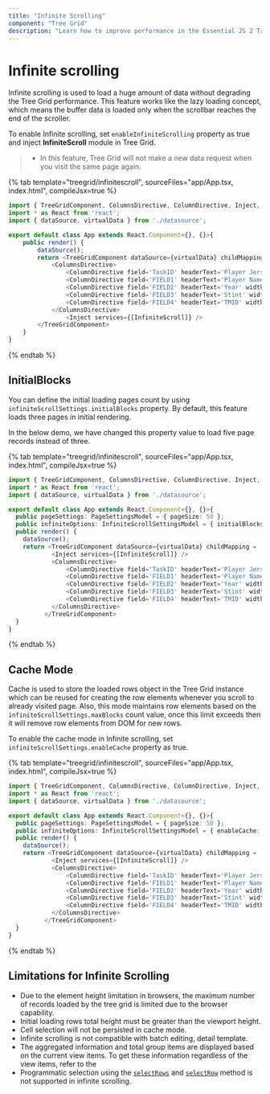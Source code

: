 ```yaml
---
title: "Infinite Scrolling"
component: "Tree Grid"
description: "Learn how to improve performance in the Essential JS 2 Tree Grid control by using infinite scroll feature. Also learn about the limitations of this feature."
---
```


# Infinite scrolling

Infinite scrolling is used to load a huge amount of data without degrading the Tree Grid performance. This feature works like the lazy loading concept, which means the buffer data is loaded only when the scrollbar reaches the end of the scroller.

To enable Infinite scrolling, set `enableInfiniteScrolling` property as true and inject **InfiniteScroll** module in Tree Grid.

> * In this feature, Tree Grid will not make a new data request when you visit the same page again.

{% tab template="treegrid/infinitescroll", sourceFiles="app/App.tsx, index.html", compileJsx=true %}

```typescript
import { TreeGridComponent, ColumnsDirective, ColumnDirective, Inject, InfiniteScroll } from '@syncfusion/ej2-react-treegrid';
import * as React from 'react';
import { dataSource, virtualData } from './datasource';

export default class App extends React.Component<{}, {}>{
    public render() {
        dataSource();
        return <TreeGridComponent dataSource={virtualData} childMapping = 'Crew' enableInfiniteScrolling={true} treeColumnIndex={1} height='291'>
            <ColumnsDirective>
                <ColumnDirective field='TaskID' headerText='Player Jersey' width='120' textAlign='Right'></ColumnDirective>
                <ColumnDirective field='FIELD1' headerText='Player Name' width='120'></ColumnDirective>
                <ColumnDirective field='FIELD2' headerText='Year' width='100' textAlign='Right'></ColumnDirective>
                <ColumnDirective field='FIELD3' headerText='Stint' width='120' textAlign='Right'></ColumnDirective>
                <ColumnDirective field='FIELD4' headerText='TMID' width='120' textAlign='Right'></ColumnDirective>
            </ColumnsDirective>
                <Inject services={[InfiniteScroll]} />
        </TreeGridComponent>
    }
}
```

{% endtab %}

## InitialBlocks

You can define the initial loading pages count by using `infiniteScrollSettings.initialBlocks` property. By default, this feature loads three pages in initial rendering.

In the below demo, we have changed this property value to load five page records instead of three.

{% tab template="treegrid/infinitescroll", sourceFiles="app/App.tsx, index.html", compileJsx=true %}

```typescript
import { TreeGridComponent, ColumnsDirective, ColumnDirective, Inject, InfiniteScroll, InfiniteScrollSettingsModel, PageSettingsModel } from '@syncfusion/ej2-react-treegrid';
import * as React from 'react';
import { dataSource, virtualData } from './datasource';

export default class App extends React.Component<{}, {}>{
  public pageSettings: PageSettingsModel = { pageSize: 50 };
  public infiniteOptions: InfiniteScrollSettingsModel = { initialBlocks: 5 };
  public render() {
    dataSource();
    return <TreeGridComponent dataSource={virtualData} childMapping = 'Crew' height={300} enableInfiniteScrolling={true} infiniteScrollSettings={ this.infiniteOptions } pageSettings={ this.pageSettings } treeColumnIndex={1}>
            <Inject services={[InfiniteScroll]} />
            <ColumnsDirective>
                <ColumnDirective field='TaskID' headerText='Player Jersey' width='120' textAlign='Right'></ColumnDirective>
                <ColumnDirective field='FIELD1' headerText='Player Name' width='120'></ColumnDirective>
                <ColumnDirective field='FIELD2' headerText='Year' width='100' textAlign='Right'></ColumnDirective>
                <ColumnDirective field='FIELD3' headerText='Stint' width='120' textAlign='Right'></ColumnDirective>
                <ColumnDirective field='FIELD4' headerText='TMID' width='120' textAlign='Right'></ColumnDirective>
            </ColumnsDirective>
          </TreeGridComponent>
  }
}
```

{% endtab %}

## Cache Mode

Cache is used to store the loaded rows object in the Tree Grid instance which can be reused for creating the row elements whenever you scroll to already visited page. Also, this mode maintains row elements based on the `infiniteScrollSettings.maxBlocks` count value, once this limit exceeds then it will remove row elements from DOM for new rows.

To enable the cache mode in Infinite scrolling, set `infiniteScrollSettings.enableCache` property as true.

{% tab template="treegrid/infinitescroll", sourceFiles="app/App.tsx, index.html", compileJsx=true %}

```typescript
import { TreeGridComponent, ColumnsDirective, ColumnDirective, Inject, InfiniteScroll, InfiniteScrollSettingsModel, PageSettingsModel } from '@syncfusion/ej2-react-treegrid';
import * as React from 'react';
import { dataSource, virtualData } from './datasource';

export default class App extends React.Component<{}, {}>{
  public pageSettings: PageSettingsModel = { pageSize: 50 };
  public infiniteOptions: InfiniteScrollSettingsModel = { enableCache: true };
  public render() {
    dataSource();
    return <TreeGridComponent dataSource={virtualData} childMapping = 'Crew' height={300} enableInfiniteScrolling={true} infiniteScrollSettings={ this.infiniteOptions } pageSettings={ this.pageSettings } treeColumnIndex={1}>
            <Inject services={[InfiniteScroll]} />
            <ColumnsDirective>
                <ColumnDirective field='TaskID' headerText='Player Jersey' width='120' textAlign='Right'></ColumnDirective>
                <ColumnDirective field='FIELD1' headerText='Player Name' width='120'></ColumnDirective>
                <ColumnDirective field='FIELD2' headerText='Year' width='100' textAlign='Right'></ColumnDirective>
                <ColumnDirective field='FIELD3' headerText='Stint' width='120' textAlign='Right'></ColumnDirective>
                <ColumnDirective field='FIELD4' headerText='TMID' width='120' textAlign='Right'></ColumnDirective>
            </ColumnsDirective>
          </TreeGridComponent>
  }
}
```

{% endtab %}

## Limitations for Infinite Scrolling

* Due to the element height limitation in browsers, the maximum number of records loaded by the tree grid is limited due to the browser capability.
* Initial loading rows total height must be greater than the viewport height.
* Cell selection will not be persisted in cache mode.
* Infinite scrolling is not compatible with batch editing, detail template.
* The aggregated information and total group items are displayed based on the current view items. To get these information regardless of the view items, refer to the
* Programmatic selection using the [`selectRows`](../api/treegrid/#selectrows) and [`selectRow`](../api/treegrid/#selectrow) method is not supported in infinite scrolling.
